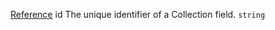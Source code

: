 [Reference](https://www.framer.com/developers/reference)
id
The unique identifier of a Collection field.
`string`

